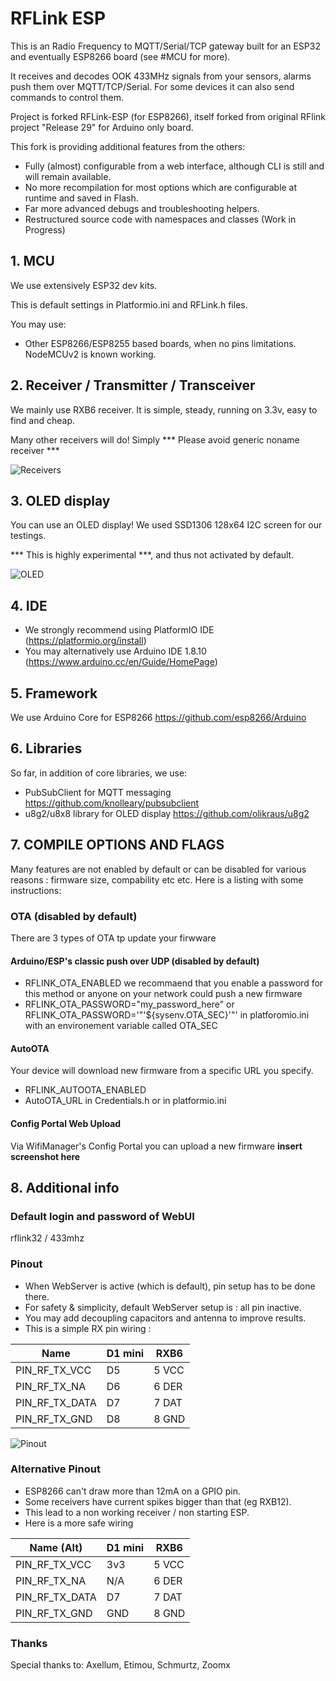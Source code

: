 # RFLink ESP

This is an Radio Frequency to MQTT/Serial/TCP gateway built for an ESP32 and eventually ESP8266 board (see #MCU for more). 

It receives and decodes OOK 433MHz signals from your sensors, alarms push them over MQTT/TCP/Serial.
For some devices it can also send commands to control them.

Project is forked RFLink-ESP (for ESP8266), itself forked from original RFlink project "Release 29" for Arduino only board.

This fork is providing additional features from the others:
- Fully (almost) configurable from a web interface, although CLI is still and will remain available.
- No more recompilation for most options which are configurable at runtime and saved in Flash.
- Far more advanced debugs and troubleshooting helpers.
- Restructured source code with namespaces and classes (Work in Progress)

## 1. MCU
We use extensively ESP32 dev kits.

This is default settings in Platformio.ini and RFLink.h files.

You may use:
- Other ESP8266/ESP8255 based boards, when no pins limitations. NodeMCUv2 is known working.


## 2. Receiver / Transmitter / Transceiver
We mainly use RXB6 receiver.
It is simple, steady, running on 3.3v, easy to find and cheap.

Many other receivers will do!
Simply *** Please avoid generic noname receiver ***

![Receivers](https://github.com/cpainchaud/RFLink32/blob/master/pictures/RFLink-ESP_Receivers.jpg "Receivers")

## 3. OLED display
You can use an OLED display! We used SSD1306 128x64 I2C screen for our testings.

*** This is highly experimental ***, and thus not activated by default.

![OLED](https://github.com/cpainchaud/RFLink32/blob/master/pictures/RFLink-ESP_OLED_2.jpg "OLED") 

## 4. IDE
- We strongly recommend using PlatformIO IDE (https://platformio.org/install)
- You may alternatively use Arduino IDE 1.8.10 (https://www.arduino.cc/en/Guide/HomePage)

## 5. Framework
We use Arduino Core for ESP8266 https://github.com/esp8266/Arduino

## 6. Libraries
So far, in addition of core libraries, we use:
- PubSubClient for MQTT messaging https://github.com/knolleary/pubsubclient
- u8g2/u8x8 library for OLED display https://github.com/olikraus/u8g2

## 7. COMPILE OPTIONS AND FLAGS
Many features are not enabled by default or can be disabled for various reasons : firmware size, compability etc etc. Here is a listing with some instructions:
### OTA (disabled by default)
There are 3 types of OTA tp update your firwware
#### Arduino/ESP's classic push over UDP (disabled by default)
- RFLINK_OTA_ENABLED we recommaend that you enable a password for this method or anyone on your network could push a new firmware
- RFLINK_OTA_PASSWORD="my_password_here" or RFLINK_OTA_PASSWORD='"'${sysenv.OTA_SEC}'"' in platforomio.ini with an environement variable called OTA_SEC
#### AutoOTA
Your device will download new firmware from a specific URL you specify.
- RFLINK_AUTOOTA_ENABLED
- AutoOTA_URL in Credentials.h or in platformio.ini
#### Config Portal Web Upload
Via WifiManager's Config Portal you can upload a new firmware
**insert screenshot here**

## 8. Additional info
### Default login and password of WebUI
rflink32 / 433mhz

### Pinout
- When WebServer is active (which is default), pin setup has to be done there.
- For safety & simplicity, default WebServer setup is : all pin inactive.
- You may add decoupling capacitors and antenna to improve results.
- This is a simple RX pin wiring :

|  Name         | D1 mini | RXB6  |
|---------------|---------|-------|
| PIN_RF_TX_VCC |   D5    | 5 VCC |
| PIN_RF_TX_NA  |   D6    | 6 DER |
| PIN_RF_TX_DATA|   D7    | 7 DAT |
| PIN_RF_TX_GND |   D8    | 8 GND |

![Pinout](https://github.com/cpainchaud/RFLink32/blob/master/pictures/RFLink-ESP_Pinout.jpg "Pinout") 

### Alternative Pinout
- ESP8266 can't draw more than 12mA on a GPIO pin.
- Some receivers have current spikes bigger than that (eg RXB12).
- This lead to a non working receiver / non starting ESP.
- Here is a more safe wiring

|  Name (Alt)   | D1 mini | RXB6  |
|---------------|---------|-------|
| PIN_RF_TX_VCC |   3v3   | 5 VCC |
| PIN_RF_TX_NA  |   N/A   | 6 DER |
| PIN_RF_TX_DATA|   D7    | 7 DAT |
| PIN_RF_TX_GND |   GND   | 8 GND |

### Thanks
Special thanks to: Axellum, Etimou, Schmurtz, Zoomx 
